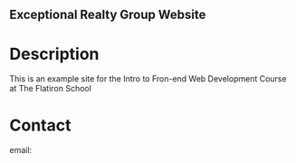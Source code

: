 Exceptional Realty Group Website
---

# Description

This is an example site for the Intro to Fron-end Web Development Course at The Flatiron School

# Contact

email: